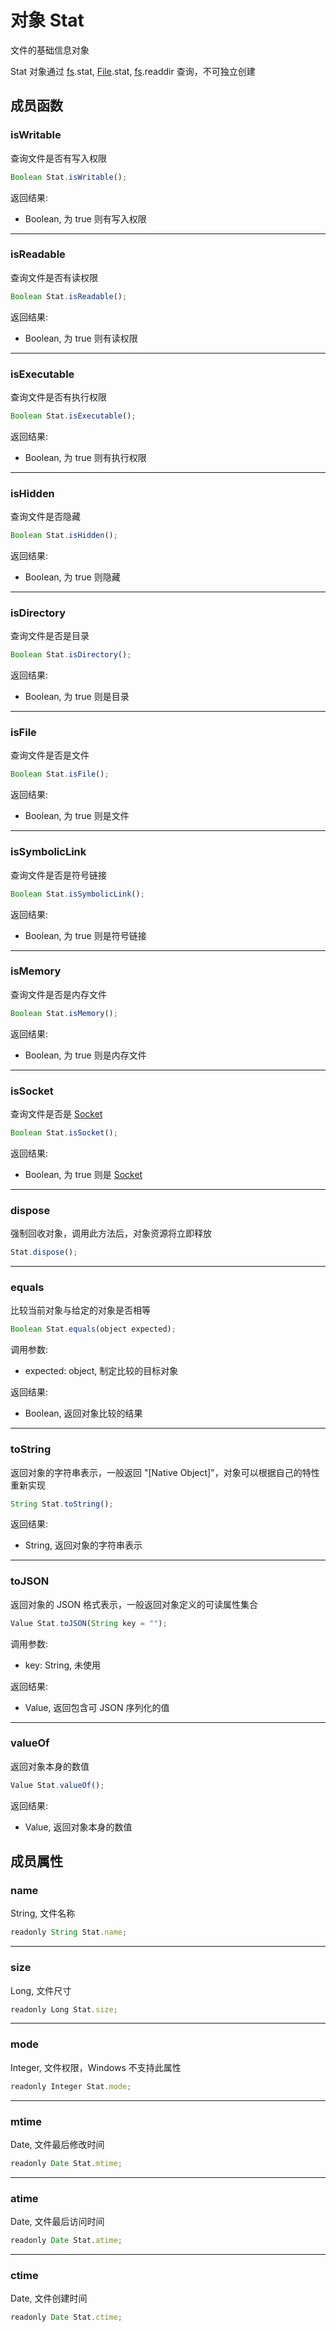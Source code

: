 # 对象 Stat
文件的基础信息对象

Stat 对象通过 [fs](../../module/ifs/fs.md).stat, [File](File.md).stat, [fs](../../module/ifs/fs.md).readdir 查询，不可独立创建
## 成员函数
        
### isWritable
查询文件是否有写入权限
```JavaScript
Boolean Stat.isWritable();
```

返回结果:
* Boolean, 为 true 则有写入权限

--------------------------
### isReadable
查询文件是否有读权限
```JavaScript
Boolean Stat.isReadable();
```

返回结果:
* Boolean, 为 true 则有读权限

--------------------------
### isExecutable
查询文件是否有执行权限
```JavaScript
Boolean Stat.isExecutable();
```

返回结果:
* Boolean, 为 true 则有执行权限

--------------------------
### isHidden
查询文件是否隐藏
```JavaScript
Boolean Stat.isHidden();
```

返回结果:
* Boolean, 为 true 则隐藏

--------------------------
### isDirectory
查询文件是否是目录
```JavaScript
Boolean Stat.isDirectory();
```

返回结果:
* Boolean, 为 true 则是目录

--------------------------
### isFile
查询文件是否是文件
```JavaScript
Boolean Stat.isFile();
```

返回结果:
* Boolean, 为 true 则是文件

--------------------------
### isSymbolicLink
查询文件是否是符号链接
```JavaScript
Boolean Stat.isSymbolicLink();
```

返回结果:
* Boolean, 为 true 则是符号链接

--------------------------
### isMemory
查询文件是否是内存文件
```JavaScript
Boolean Stat.isMemory();
```

返回结果:
* Boolean, 为 true 则是内存文件

--------------------------
### isSocket
查询文件是否是 [Socket](Socket.md)
```JavaScript
Boolean Stat.isSocket();
```

返回结果:
* Boolean, 为 true 则是 [Socket](Socket.md)

--------------------------
### dispose
强制回收对象，调用此方法后，对象资源将立即释放
```JavaScript
Stat.dispose();
```

--------------------------
### equals
比较当前对象与给定的对象是否相等
```JavaScript
Boolean Stat.equals(object expected);
```

调用参数:
* expected: object, 制定比较的目标对象

返回结果:
* Boolean, 返回对象比较的结果

--------------------------
### toString
返回对象的字符串表示，一般返回 "[Native Object]"，对象可以根据自己的特性重新实现
```JavaScript
String Stat.toString();
```

返回结果:
* String, 返回对象的字符串表示

--------------------------
### toJSON
返回对象的 JSON 格式表示，一般返回对象定义的可读属性集合
```JavaScript
Value Stat.toJSON(String key = "");
```

调用参数:
* key: String, 未使用

返回结果:
* Value, 返回包含可 JSON 序列化的值

--------------------------
### valueOf
返回对象本身的数值
```JavaScript
Value Stat.valueOf();
```

返回结果:
* Value, 返回对象本身的数值

## 成员属性
        
### name
String, 文件名称
```JavaScript
readonly String Stat.name;
```

--------------------------
### size
Long, 文件尺寸
```JavaScript
readonly Long Stat.size;
```

--------------------------
### mode
Integer, 文件权限，Windows 不支持此属性
```JavaScript
readonly Integer Stat.mode;
```

--------------------------
### mtime
Date, 文件最后修改时间
```JavaScript
readonly Date Stat.mtime;
```

--------------------------
### atime
Date, 文件最后访问时间
```JavaScript
readonly Date Stat.atime;
```

--------------------------
### ctime
Date, 文件创建时间
```JavaScript
readonly Date Stat.ctime;
```

